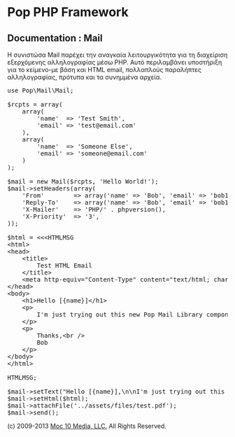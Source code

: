 Pop PHP Framework
=================

Documentation : Mail
--------------------

Η συνιστώσα Mail παρέχει την αναγκαία λειτουργικότητα για τη διαχείριση εξερχόμενης αλληλογραφίας μέσω PHP. Αυτό περιλαμβάνει υποστήριξη για το κείμενο-με βάση και HTML email, πολλαπλούς παραλήπτες αλληλογραφίας, πρότυπα και τα συνημμένα αρχεία.

<pre>
use Pop\Mail\Mail;

$rcpts = array(
    array(
        'name'  => 'Test Smith',
        'email' => 'test@email.com'
    ),
    array(
        'name'  => 'Someone Else',
        'email' => 'someone@email.com'
    )
);

$mail = new Mail($rcpts, 'Hello World!');
$mail->setHeaders(array(
    'From'        => array('name' => 'Bob', 'email' => 'bob123@gmail.com'),
    'Reply-To'    => array('name' => 'Bob', 'email' => 'bob123@gmail.com'),
    'X-Mailer'    => 'PHP/' . phpversion(),
    'X-Priority'  => '3',
));

$html = &lt;&lt;&lt;HTMLMSG
&lt;html&gt;
&lt;head&gt;
    &lt;title&gt;
        Test HTML Email
    &lt;/title&gt;
    &lt;meta http-equiv="Content-Type" content="text/html; charset=utf-8" /&gt;
&lt;/head&gt;
&lt;body&gt;
    &lt;h1&gt;Hello [{name}]&lt;/h1&gt;
    &lt;p&gt;
        I'm just trying out this new Pop Mail Library component.
    &lt;/p&gt;
    &lt;p&gt;
        Thanks,&lt;br /&gt;
        Bob
    &lt;/p&gt;
&lt;/body&gt;
&lt;/html&gt;

HTMLMSG;

$mail->setText("Hello [{name}],\n\nI'm just trying out this new Pop Mail component.\n\nThanks,\nBob\n\n");
$mail->setHtml($html);
$mail->attachFile('../assets/files/test.pdf');
$mail->send();
</pre>

(c) 2009-2013 [Moc 10 Media, LLC.](http://www.moc10media.com) All Rights Reserved.
